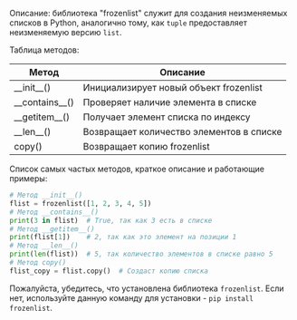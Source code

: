 Описание: библиотека "frozenlist" служит для создания неизменяемых списков в Python,
аналогично тому, как `tuple` предоставляет неизменяемую версию `list`.

Таблица методов:

| Метод              | Описание                                 |
|--------------------|------------------------------------------|
| \_\_init\_\_()     | Инициализирует новый объект frozenlist   |
| \_\_contains\_\_() | Проверяет наличие элемента в списке      |
| \_\_getitem\_\_()  | Получает элемент списка по индексу       |
| \_\_len\_\_()      | Возвращает количество элементов в списке |
| copy()             | Возвращает копию frozenlist              |

Список самых частых методов, краткое описание и работающие примеры:

```python
# Метод __init__()
flist = frozenlist([1, 2, 3, 4, 5])
# Метод __contains__()
print(3 in flist)  # True, так как 3 есть в списке
# Метод __getitem__()
print(flist[1])    # 2, так как это элемент на позиции 1
# Метод __len__()
print(len(flist))  # 5, так количество элементов в списке равно 5
# Метод copy()
flist_copy = flist.copy()  # Создаст копию списка
```

Пожалуйста, убедитесь, что установлена библиотека `frozenlist`.
Если нет, используйте данную команду для установки - `pip install frozenlist`.
